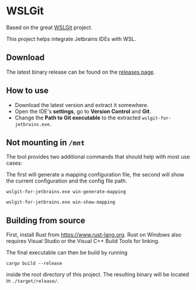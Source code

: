 # WSLGit

Based on the great [WSLGit](https://github.com/andy-5/wslgit) project.

This project helps integrate Jetbrains IDEs with WSL.

## Download

The latest binary release can be found on the
[releases page](https://github.com/Volune/wslgit-for-jetbrains/releases).

## How to use

- Download the latest version and extract it somewhere.
- Open the IDE's **settings**, go to **Version Control** and **Git**.
- Change the **Path to Git executable** to the extracted `wslgit-for-jetbrains.exe`.

## Not mounting in `/mnt`

The tool provides two additional commands that should help with most use cases:

The first will generate a mapping configuration file, the second will show the current configuration and the config file path.

```
wslgit-for-jetbrains.exe win-generate-mapping
```

```
wslgit-for-jetbrains.exe win-show-mapping
```

## Building from source

First, install Rust from https://www.rust-lang.org. Rust on Windows also
requires Visual Studio or the Visual C++ Build Tools for linking.

The final executable can then be build by running

```
cargo build --release
```

inside the root directory of this project. The resulting binary will
be located in `./target/release/`.

